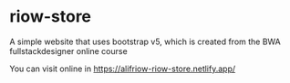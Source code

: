 # riow-store
A simple website that uses bootstrap v5, which is created from the BWA fullstackdesigner online course

You can visit online in https://alifriow-riow-store.netlify.app/
